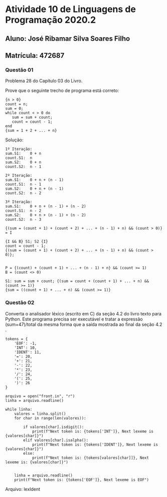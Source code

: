 # Atividade 10 de Linguagens de Programação 2020.2

## Aluno: José Ribamar Silva Soares Filho
## Matrícula: 472687

### Questão 01
Problema 28 do Capítulo 03 do Livro.

Prove que o seguinte trecho de programa está correto:

```
{n > 0}
count = n;
sum = 0;
while count < > 0 do
   sum = sum + count;
   count = count - 1;
end
{sum = 1 + 2 + ... + n}
```

Solução:
```
1º Iteração:
sum.S1:    0 + n
count.S1:  n
sum.S2:    0 + n
count.S2:  n - 1

2º Iteração:
sum.S1:    0 + n + (n - 1)
count.S1:  n - 1
sum.S2:    0 + n + (n - 1)
count.S2:  n - 2

3º Iteração:
sum.S1:    0 + n + (n - 1) + (n - 2)
count.S1:  n - 2
sum.S2:    0 + n + (n - 1) + (n - 2)
count.S2:  n - 3

{(sum = (count + 1) + (count + 2) + ... + (n - 1) + n) && (count > 0)} = I

{I && B} S1; S2 {I}
count = count - 1;
{(sum = (count + 1) + (count + 2) + ... + (n - 1) + n) && (count > 0)};


P = {(count) + (count + 1) + ... + (n - 1) + n} && (count >= 1)
B = (count <> 0)

S1: sum = sum + count; {(sum = count + (count + 1) + ... + n) && (count >= 1)}
{sum = ((count + 1) + ... + n) && (count >= 1)}
```
                        
### Questão 02

Converta o analisador léxico (escrito em C) da seção 4.2 do livro texto para Python. Este programa precisa ser executável e tratar a expressão (sum+47)/total da mesma forma que a saída mostrada ao final da seção 4.2 .

```
tokens = {
    'EOF': -1,
    'INT': 10,
    'IDENT': 11,
    '=': 20,
    '+': 21,
    '-': 22,
    '*': 23,
    '/': 24,
    '(': 25,
    ')': 26
}

arquivo = open("front.in", "r")
linha = arquivo.readline()

while linha:
    valores = linha.split()
    for char in range(len(valores)):

        if valores[char].isdigit():
            print(f"Next token is: {tokens['INT']}, Next lexeme is {valores[char]}")
        elif valores[char].isalpha():
            print(f"Next token is: {tokens['IDENT']}, Next lexeme is {valores[char]}")
        else:
            print(f"Next token is: {tokens[valores[char]]}, Next lexeme is: {valores[char]}")

                
    linha = arquivo.readline()
    print(f"Next token is: {tokens['EOF']}, Next lexeme is EOF")
```

Arquivo: lexIdent